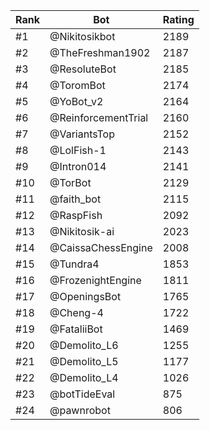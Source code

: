 Rank|Bot|Rating
---|---|---
#1|@Nikitosikbot|2189
#2|@TheFreshman1902|2187
#3|@ResoluteBot|2185
#4|@ToromBot|2174
#5|@YoBot_v2|2164
#6|@ReinforcementTrial|2160
#7|@VariantsTop|2152
#8|@LolFish-1|2143
#9|@Intron014|2141
#10|@TorBot|2129
#11|@faith_bot|2115
#12|@RaspFish|2092
#13|@Nikitosik-ai|2023
#14|@CaissaChessEngine|2008
#15|@Tundra4|1853
#16|@FrozenightEngine|1811
#17|@OpeningsBot|1765
#18|@Cheng-4|1722
#19|@FataliiBot|1469
#20|@Demolito_L6|1255
#21|@Demolito_L5|1177
#22|@Demolito_L4|1026
#23|@botTideEval|875
#24|@pawnrobot|806
